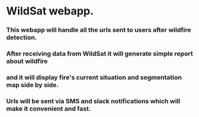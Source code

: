 # WildSat webapp.
### This webapp will handle all the urls sent to users after wildfire detection. 
### After receiving data from WildSat it will generate simple report about wildfire
### and it will display fire's current situation and segmentation map side by side.
### Urls will be sent via SMS and slack notifications which will make it convenient and fast.